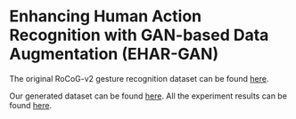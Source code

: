 # Enhancing Human Action Recognition with GAN-based Data Augmentation (EHAR-GAN)



The original RoCoG-v2 gesture recognition dataset can be found [here](https://www.cis.jhu.edu/~rocog/data/).

Our generated dataset can be found [here](https://drive.google.com/file/d/1f72ac15Ell_YnNn2nAmw9oKlnRJCXRAi/view?usp=drive_link). All the experiment results can be found [here](https://drive.google.com/file/d/13fvpNH3OOX5sQ-le9U5Mbu44-qyJNrpp/view?usp=drive_link).
